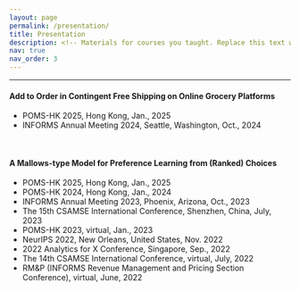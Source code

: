 ```yaml
---
layout: page
permalink: /presentation/
title: Presentation
description: <!-- Materials for courses you taught. Replace this text with your description. -->
nav: true
nav_order: 3
---
```


---

#### Add to Order in Contingent Free Shipping on Online Grocery Platforms

- POMS-HK 2025, Hong Kong, Jan., 2025
- INFORMS Annual Meeting 2024, Seattle, Washington, Oct., 2024

<br/>

#### A Mallows-type Model for Preference Learning from (Ranked) Choices

- POMS-HK 2025, Hong Kong, Jan., 2025
- POMS-HK 2024, Hong Kong, Jan., 2024
- INFORMS Annual Meeting 2023, Phoenix, Arizona, Oct., 2023
- The 15th CSAMSE International Conference, Shenzhen, China, July, 2023
- POMS-HK 2023, virtual, Jan., 2023
- NeurIPS 2022, New Orleans, United States, Nov. 2022
- 2022 Analytics for X Conference, Singapore, Sep., 2022
- The 14th CSAMSE International Conference, virtual, July, 2022
- RM&P (INFORMS Revenue Management and Pricing Section Conference), virtual, June, 2022

